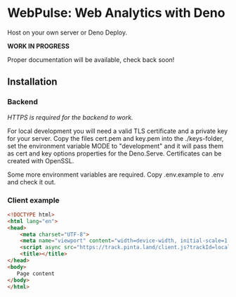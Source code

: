 # WebPulse: Web Analytics with Deno

Host on your own server or Deno Deploy.

**WORK IN PROGRESS**

Proper documentation will be available, check back soon!

## Installation

### Backend

_HTTPS is required for the backend to work._

For local development you will need a valid TLS certificate and a private key for your server. Copy the files cert.pem
and key.pem into the ./keys-folder, set the environment variable MODE to "development" and it will pass them as cert and
key options properties for the Deno.Serve. Certificates can be created with OpenSSL.

Some more environment variables are required. Copy .env.example to .env and check it out.

### Client example

```html
<!DOCTYPE html>
<html lang="en">
<head>
    <meta charset="UTF-8">
    <meta name="viewport" content="width=device-width, initial-scale=1.0">
    <script async src="https://track.pinta.land/client.js?trackId=local.tests" type="module"></script>
    <title></title>
</head>
<body>
   Page content
</body>
</html>
```

